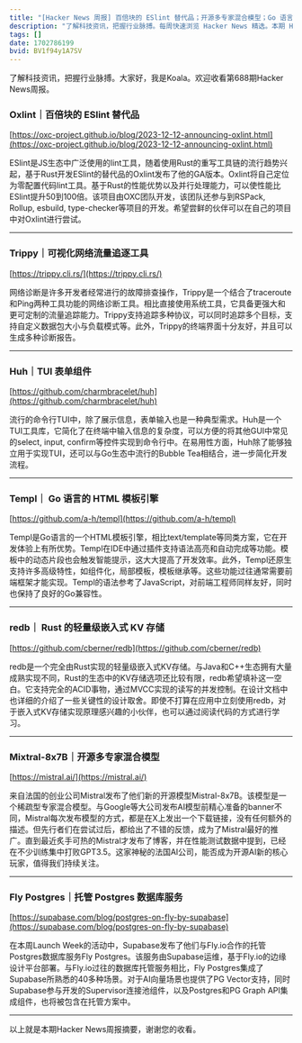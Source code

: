 ```yaml
---
title: "[Hacker News 周报] 百倍块的 ESlint 替代品；开源多专家混合模型；Go 语言的 HTML 模板引擎"
description: "了解科技资讯，把握行业脉搏。每周快速浏览 Hacker News 精选。本期 Hacker Newsletter 地址：https://www.daemonology.net/hn-daily/"
tags: []
date: 1702786199
bvid: BV1f94y1A7SV
---
```

了解科技资讯，把握行业脉搏。大家好，我是Koala。欢迎收看第688期Hacker News周报。

### Oxlint｜百倍块的 ESlint 替代品
[https://oxc-project.github.io/blog/2023-12-12-announcing-oxlint.html](https://oxc-project.github.io/blog/2023-12-12-announcing-oxlint.html)

ESlint是JS生态中广泛使用的lint工具，随着使用Rust的重写工具链的流行趋势兴起，基于Rust开发ESlint的替代品的Oxlint发布了他的GA版本。Oxlint将自己定位为零配置代码lint工具。基于Rust的性能优势以及并行处理能力，可以使性能比ESlint提升50到100倍。该项目由OXC团队开发，该团队还参与到RSPack, Rollup, esbuild, type-checker等项目的开发。希望尝鲜的伙伴可以在自己的项目中对Oxlint进行尝试。

---

### Trippy｜可视化网络流量追逐工具
[https://trippy.cli.rs/](https://trippy.cli.rs/)

网络诊断是许多开发者经常进行的故障排查操作，Trippy是一个结合了traceroute和Ping两种工具功能的网络诊断工具。相比直接使用系统工具，它具备更强大和更可定制的流量追踪能力。Trippy支持追踪多种协议，可以同时追踪多个目标，支持自定义数据包大小与负载模式等。此外，Trippy的终端界面十分友好，并且可以生成多种诊断报告。

---

### Huh｜TUI 表单组件
[https://github.com/charmbracelet/huh](https://github.com/charmbracelet/huh)

流行的命令行TUI中，除了展示信息，表单输入也是一种典型需求。Huh是一个TUI工具库，它简化了在终端中输入信息的复杂度，可以方便的将其他GUI中常见的select, input, confirm等控件实现到命令行中。在易用性方面，Huh除了能够独立用于实现TUI，还可以与Go生态中流行的Bubble Tea相结合，进一步简化开发流程。

---

### Templ｜ Go 语言的 HTML 模板引擎
[https://github.com/a-h/templ](https://github.com/a-h/templ)

Templ是Go语言的一个HTML模板引擎，相比text/template等同类方案，它在开发体验上有所优势。Templ在IDE中通过插件支持语法高亮和自动完成等功能。模板中的动态片段也会触发智能提示，这大大提高了开发效率。此外，Templ还原生支持许多高级特性，如组件化，局部模板，模板继承等。这些功能过往通常需要前端框架才能实现。Templ的语法参考了JavaScript，对前端工程师同样友好，同时也保持了良好的Go兼容性。

---

### redb｜ Rust 的轻量级嵌入式 KV 存储
[https://github.com/cberner/redb](https://github.com/cberner/redb)

redb是一个完全由Rust实现的轻量级嵌入式KV存储。与Java和C++生态拥有大量成熟实现不同，Rust的生态中的KV存储选项还比较有限，redb希望填补这一空白。它支持完全的ACID事物，通过MVCC实现的读写的并发控制。在设计文档中也详细的介绍了一些关键性的设计取舍。即使不打算在应用中立刻使用redb，对于嵌入式KV存储实现原理感兴趣的小伙伴，也可以通过阅读代码的方式进行学习。

---

### Mixtral-8x7B｜开源多专家混合模型
[https://mistral.ai/](https://mistral.ai/)

来自法国的创业公司Mistral发布了他们新的开源模型Mistral-8x7B。该模型是一个稀疏型专家混合模型。与Google等大公司发布AI模型前精心准备的banner不同，Mistral每次发布模型的方式，都是在X上发出一个下载链接，没有任何额外的描述。但先行者们在尝试过后，都给出了不错的反馈，成为了Mistral最好的推广。直到最近炙手可热的Mistral才发布了博客，并在性能测试数据中提到，已经在不少训练集中打败GPT3.5。这家神秘的法国AI公司，能否成为开源AI新的核心玩家，值得我们持续关注。

---

### Fly Postgres｜托管 Postgres 数据库服务
[https://supabase.com/blog/postgres-on-fly-by-supabase](https://supabase.com/blog/postgres-on-fly-by-supabase)

在本周Launch Week的活动中，Supabase发布了他们与Fly.io合作的托管Postgres数据库服务Fly Postgres。该服务由Supabase运维，基于Fly.io的边缘设计平台部署。与Fly.io过往的数据库托管服务相比，Fly Postgres集成了Supabase所熟悉的40多种场景。对于AI向量场景也提供了PG Vector支持，同时Supabase参与开发的Supervisor连接池组件，以及Postgres和PG Graph API集成组件，也将被包含在托管方案中。

---

以上就是本期Hacker News周报摘要，谢谢您的收看。


